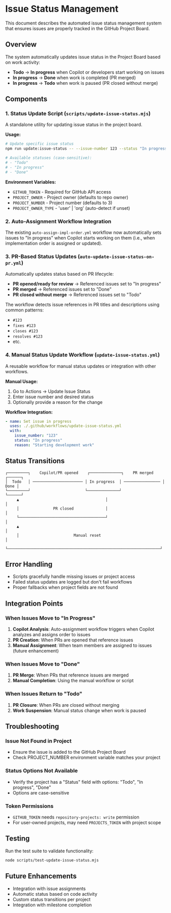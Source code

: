 # Issue Status Management

This document describes the automated issue status management system that ensures issues are properly tracked in the GitHub Project Board.

## Overview

The system automatically updates issue status in the Project Board based on work activity:

- **Todo** → **In progress** when Copilot or developers start working on issues
- **In progress** → **Done** when work is completed (PR merged)
- **In progress** → **Todo** when work is paused (PR closed without merge)

## Components

### 1. Status Update Script (`scripts/update-issue-status.mjs`)

A standalone utility for updating issue status in the project board.

**Usage:**
```bash
# Update specific issue status
npm run update:issue-status -- --issue-number 123 --status "In progress"

# Available statuses (case-sensitive):
# - "Todo"
# - "In progress" 
# - "Done"
```

**Environment Variables:**
- `GITHUB_TOKEN` - Required for GitHub API access
- `PROJECT_OWNER` - Project owner (defaults to repo owner)
- `PROJECT_NUMBER` - Project number (defaults to 3)
- `PROJECT_OWNER_TYPE` - 'user' | 'org' (auto-detect if unset)

### 2. Auto-Assignment Workflow Integration

The existing `auto-assign-impl-order.yml` workflow now automatically sets issues to "In progress" when Copilot starts working on them (i.e., when implementation order is assigned or updated).

### 3. PR-Based Status Updates (`auto-update-issue-status-on-pr.yml`)

Automatically updates status based on PR lifecycle:
- **PR opened/ready for review** → Referenced issues set to "In progress"
- **PR merged** → Referenced issues set to "Done"
- **PR closed without merge** → Referenced issues set to "Todo"

The workflow detects issue references in PR titles and descriptions using common patterns:
- `#123`
- `fixes #123`
- `closes #123`
- `resolves #123`
- etc.

### 4. Manual Status Update Workflow (`update-issue-status.yml`)

A reusable workflow for manual status updates or integration with other workflows.

**Manual Usage:**
1. Go to Actions → Update Issue Status
2. Enter issue number and desired status
3. Optionally provide a reason for the change

**Workflow Integration:**
```yaml
- name: Set issue in progress
  uses: ./.github/workflows/update-issue-status.yml
  with:
    issue_number: "123"
    status: "In progress"
    reason: "Starting development work"
```

## Status Transitions

```
┌─────────┐    Copilot/PR opened    ┌──────────────┐    PR merged    ┌──────┐
│  Todo   │ ────────────────────── │ In progress  │ ──────────────── │ Done │
└─────────┘                        └──────────────┘                  └──────┘
     ▲                                      │                           │
     │               PR closed              │                           │
     └──────────────────────────────────────┘                           │
     ▲                                                                   │
     │                        Manual reset                               │
     └───────────────────────────────────────────────────────────────────┘
```

## Error Handling

- Scripts gracefully handle missing issues or project access
- Failed status updates are logged but don't fail workflows
- Proper fallbacks when project fields are not found

## Integration Points

### When Issues Move to "In Progress"

1. **Copilot Analysis**: Auto-assignment workflow triggers when Copilot analyzes and assigns order to issues
2. **PR Creation**: When PRs are opened that reference issues
3. **Manual Assignment**: When team members are assigned to issues (future enhancement)

### When Issues Move to "Done"

1. **PR Merge**: When PRs that reference issues are merged
2. **Manual Completion**: Using the manual workflow or script

### When Issues Return to "Todo"

1. **PR Closure**: When PRs are closed without merging
2. **Work Suspension**: Manual status change when work is paused

## Troubleshooting

### Issue Not Found in Project
- Ensure the issue is added to the GitHub Project Board
- Check PROJECT_NUMBER environment variable matches your project

### Status Options Not Available
- Verify the project has a "Status" field with options: "Todo", "In progress", "Done"
- Options are case-sensitive

### Token Permissions
- `GITHUB_TOKEN` needs `repository-projects: write` permission
- For user-owned projects, may need `PROJECTS_TOKEN` with project scope

## Testing

Run the test suite to validate functionality:
```bash
node scripts/test-update-issue-status.mjs
```

## Future Enhancements

- Integration with issue assignments
- Automatic status based on code activity
- Custom status transitions per project
- Integration with milestone completion